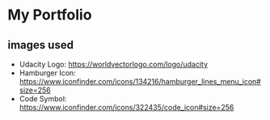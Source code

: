 # My Portfolio

## images used

* Udacity Logo: https://worldvectorlogo.com/logo/udacity
* Hamburger Icon: https://www.iconfinder.com/icons/134216/hamburger_lines_menu_icon#size=256
* Code Symbol: https://www.iconfinder.com/icons/322435/code_icon#size=256
